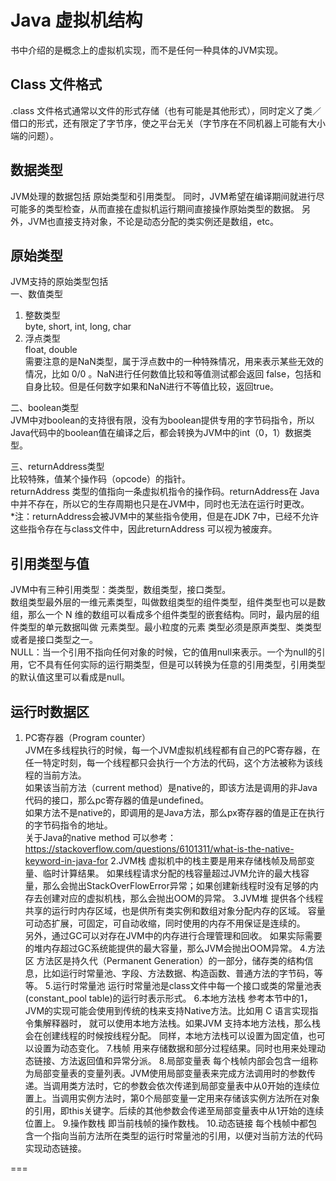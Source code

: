 # Java 虚拟机结构
书中介绍的是概念上的虚拟机实现，而不是任何一种具体的JVM实现。

## Class 文件格式
.class 文件格式通常以文件的形式存储（也有可能是其他形式），同时定义了类／借口的形式，还有限定了字节序，使之平台无关（字节序在不同机器上可能有大小端的问题）。

## 数据类型
JVM处理的数据包括 原始类型和引用类型。
同时，JVM希望在编译期间就进行尽可能多的类型检查，从而直接在虚拟机运行期间直接操作原始类型的数据。
另外，JVM也直接支持对象，不论是动态分配的类实例还是数组，etc。

## 原始类型
JVM支持的原始类型包括    
一、数值类型    
  1. 整数类型    
    byte, short, int, long, char    
  2. 浮点类型    
    float, double    
    需要注意的是NaN类型，属于浮点数中的一种特殊情况，用来表示某些无效的情况，比如 0/0 。NaN进行任何数值比较和等值测试都会返回 false，包括和自身比较。但是任何数字如果和NaN进行不等值比较，返回true。        

二、boolean类型    
JVM中对boolean的支持很有限，没有为boolean提供专用的字节码指令，所以Java代码中的boolean值在编译之后，都会转换为JVM中的int（0，1）数据类型。

三、returnAddress类型    
比较特殊，值某个操作码（opcode）的指针。    
returnAddress 类型的值指向一条虚拟机指令的操作码。returnAddress在 Java 中并不存在，所以它的生存周期也只是在JVM中，同时也无法在运行时更改。    
*注：returnAddress会被JVM中的某些指令使用，但是在JDK 7中，已经不允许这些指令存在与class文件中，因此returnAddress 可以视为被废弃。

## 引用类型与值    
 JVM中有三种引用类型：类类型，数组类型，接口类型。      
 数组类型最外层的一维元素类型，叫做数组类型的组件类型，组件类型也可以是数组，那么一个 N 维的数组可以看成多个组件类型的嵌套结构。同时，最内层的组件类型的单元数据叫做 元素类型。最小粒度的元素 类型必须是原声类型、类类型或者是接口类型之一。   
NULL：当一个引用不指向任何对象的时候，它的值用null来表示。一个为null的引用，它不具有任何实际的运行期类型，但是可以转换为任意的引用类型，引用类型的默认值这里可以看成是null。

## 运行时数据区
 1. PC寄存器（Program counter）    
 JVM在多线程执行的时候，每一个JVM虚拟机线程都有自己的PC寄存器，在任一特定时刻，每一个线程都只会执行一个方法的代码，这个方法被称为该线程的当前方法。    
 如果该当前方法（current method）是native的，即该方法是调用的非Java代码的接口，那么pc寄存器的值是undefined。    
 如果方法不是native的，即调用的是Java方法，那么px寄存器的值是正在执行的字节码指令的地址。    
关于Java的native method 可以参考：https://stackoverflow.com/questions/6101311/what-is-the-native-keyword-in-java-for
 2.JVM栈
 虚拟机中的栈主要是用来存储栈帧及局部变量、临时计算结果。
 如果线程请求分配的栈容量超过JVM允许的最大栈容量，那么会抛出StackOverFlowError异常；如果创建新线程时没有足够的内存去创建对应的虚拟机栈，那么会抛出OOM的异常。
 3.JVM堆
 提供各个线程共享的运行时内存区域，也是供所有类实例和数组对象分配内存的区域。
 容量可动态扩展，可固定，可自动收缩，同时使用的内存不用保证是连续的。    
 另外，通过GC可以对存在JVM中的内存进行合理管理和回收。
如果实际需要的堆内存超过GC系统能提供的最大容量，那么JVM会抛出OOM异常。
 4.方法区
方法区是持久代（Permanent Generation）的一部分，储存类的结构信息，比如运行时常量池、字段、方法数据、构造函数、普通方法的字节码，等等。
 5.运行时常量池
运行时常量池是class文件中每一个接口或类的常量池表(constant_pool table)的运行时表示形式。
 6.本地方法栈
参考本节中的1，JVM的实现可能会使用到传统的栈来支持Native方法。比如用 C 语言实现指令集解释器时， 就可以使用本地方法栈。如果JVM 支持本地方法栈，那么栈会在创建线程的时候按线程分配。
同样，本地方法栈可以设置为固定值，也可以设置为动态变化。
 7.栈帧
用来存储数据和部分过程结果。同时也用来处理动态链接、方法返回值和异常分派。
 8.局部变量表
 每个栈帧内部会包含一组称为局部变量表的变量列表。JVM使用局部变量表来完成方法调用时的参数传递。当调用类方法时，它的参数会依次传递到局部变量表中从0开始的连续位置上。当调用实例方法时，第0个局部变量一定用来存储该实例方法所在对象的引用，即this关键字。后续的其他参数会传递至局部变量表中从1开始的连续位置上。
 9.操作数栈
 即当前栈帧的操作数栈。
 10.动态链接
 每个栈帧中都包含一个指向当前方法所在类型的运行时常量池的引用，以便对当前方法的代码实现动态链接。






===
